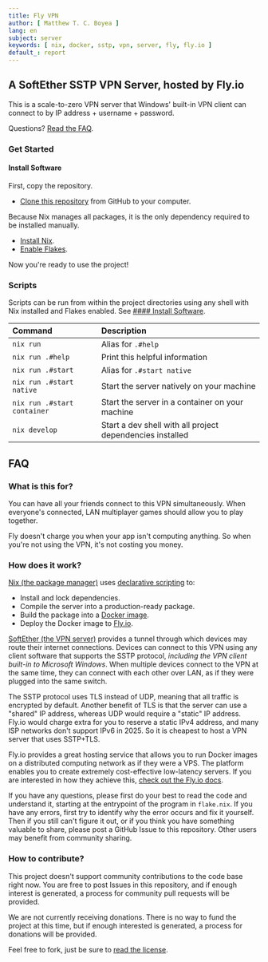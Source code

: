 ```yaml
---
title: Fly VPN
author: [ Matthew T. C. Boyea ]
lang: en
subject: server
keywords: [ nix, docker, sstp, vpn, server, fly, fly.io ]
default_: report
---
```

## A SoftEther SSTP VPN Server, hosted by Fly.io

This is a scale-to-zero VPN server that Windows' built-in VPN client can connect to by IP address + username + password.

Questions? [Read the FAQ](#faq).

### Get Started

#### Install Software

First, copy the repository.

- [Clone this repository](https://docs.github.com/en/repositories/creating-and-managing-repositories/cloning-a-repository) from GitHub to your computer.

Because Nix manages all packages, it is the only dependency required to be installed manually.

- [Install Nix](https://nixos.org/download/).
- [Enable Flakes](https://nixos.wiki/wiki/Flakes).

Now you're ready to use the project!

### Scripts

Scripts can be run from within the project directories using any shell with Nix installed and Flakes enabled.
See [#### Install Software](#install-software).

| Command | Description |
|:--- |:--- |
| `nix run` | Alias for `.#help` |
| `nix run .#help` | Print this helpful information |
| `nix run .#start` | Alias for `.#start native` |
| `nix run .#start native` | Start the server natively on your machine |
| `nix run .#start container` | Start the server in a container on your machine |
| `nix develop` | Start a dev shell with all project dependencies installed |

## FAQ

### What is this for?

You can have all your friends connect to this VPN simultaneously.
When everyone's connected, LAN multiplayer games should allow you to play together.

Fly doesn't charge you when your app isn't computing anything.
So when you're not using the VPN, it's not costing you money.

### How does it work?

[Nix (the package manager)](https://nixos.org/) uses [declarative scripting](https://en.wikipedia.org/wiki/Declarative_programming) to:

- Install and lock dependencies.
- Compile the server into a production-ready package.
- Build the package into a [Docker image](https://docs.docker.com/get-started/docker-concepts/the-basics/what-is-an-image/).
- Deploy the Docker image to [Fly.io](https://fly.io/).

[SoftEther (the VPN server)](https://www.softether.org/) provides a tunnel through which devices may route their internet connections.
Devices can connect to this VPN using any client software that supports the SSTP protocol, *including the VPN client built-in to Microsoft Windows*.
When multiple devices connect to the VPN at the same time, they can connect with each other over LAN, as if they were plugged into the same switch.

The SSTP protocol uses TLS instead of UDP, meaning that all traffic is encrypted by default.
Another benefit of TLS is that the server can use a "shared" IP address, whereas UDP would require a "static" IP address.
Fly.io would charge extra for you to reserve a static IPv4 address, and many ISP networks don't support IPv6 in 2025.
So it is cheapest to host a VPN server that uses SSTP+TLS.

Fly.io provides a great hosting service that allows you to run Docker images on a distributed computing network as if they were a VPS.
The platform enables you to create extremely cost-effective low-latency servers.
If you are interested in how they achieve this, [check out the Fly.io docs](https://fly.io/docs/reference/architecture/).

If you have any questions, please first do your best to read the code and understand it, starting at the entrypoint of the program in `flake.nix`.
If you have any errors, first try to identify why the error occurs and fix it yourself.
Then if you still can't figure it out, or if you think you have something valuable to share, please post a GitHub Issue to this repository.
Other users may benefit from community sharing.

### How to contribute?

This project doesn't support community contributions to the code base right now.
You are free to post Issues in this repository, and if enough interest is generated, a process for community pull requests will be provided.

We are not currently receiving donations.
There is no way to fund the project at this time, but if enough interested is generated, a process for donations will be provided.

Feel free to fork, just be sure to [read the license](./LICENSE.md).
